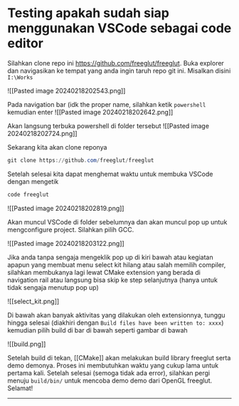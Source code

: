 # Testing apakah sudah siap menggunakan VSCode sebagai code editor

Silahkan clone repo ini https://github.com/freeglut/freeglut. Buka explorer dan navigasikan ke tempat yang anda ingin taruh repo git ini. Misalkan disini `I:\Works`

![[Pasted image 20240218202543.png]]

Pada navigation bar (idk the proper name, silahkan ketik `powershell` kemudian enter
![[Pasted image 20240218202642.png]]

Akan langsung terbuka powershell di folder tersebut
![[Pasted image 20240218202724.png]]

Sekarang kita akan clone reponya

```powershell
git clone https://github.com/freeglut/freeglut
```

Setelah selesai kita dapat menghemat waktu untuk membuka VSCode dengan mengetik

```powershell
code freeglut
```

![[Pasted image 20240218202819.png]]

Akan muncul VSCode di folder sebelumnya dan akan muncul pop up untuk mengconfigure project. Silahkan pilih GCC.

![[Pasted image 20240218203122.png]]

Jika anda tanpa sengaja mengeklik pop up di kiri bawah atau kegiatan apapun yang membuat menu select kit hilang atau salah memilih compiler, silahkan membukanya lagi lewat CMake extension yang berada di navigation rail atau langsung bisa skip ke step selanjutnya (hanya untuk tidak sengaja menutup pop up)

![[select_kit.png]]

Di bawah akan banyak aktivitas yang dilakukan oleh extensionnya, tunggu hingga selesai (diakhiri dengan `Build files have been written to: xxxx`) kemudian pilih build di bar di bawah seperti gambar di bawah

![[build.png]]

Setelah build di tekan, [[CMake]] akan melakukan build library freeglut serta demo demonya. Proses ini membutuhkan waktu yang cukup lama untuk pertama kali. Setelah selesai (semoga tidak ada error), silahkan pergi menuju `build/bin/` untuk mencoba demo demo dari OpenGL freeglut. Selamat!

---